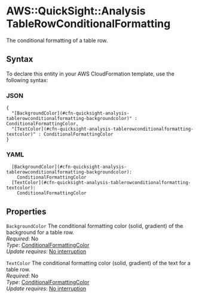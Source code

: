 # AWS::QuickSight::Analysis TableRowConditionalFormatting<a name="aws-properties-quicksight-analysis-tablerowconditionalformatting"></a>

The conditional formatting of a table row\.

## Syntax<a name="aws-properties-quicksight-analysis-tablerowconditionalformatting-syntax"></a>

To declare this entity in your AWS CloudFormation template, use the following syntax:

### JSON<a name="aws-properties-quicksight-analysis-tablerowconditionalformatting-syntax.json"></a>

```
{
  "[BackgroundColor](#cfn-quicksight-analysis-tablerowconditionalformatting-backgroundcolor)" : ConditionalFormattingColor,
  "[TextColor](#cfn-quicksight-analysis-tablerowconditionalformatting-textcolor)" : ConditionalFormattingColor
}
```

### YAML<a name="aws-properties-quicksight-analysis-tablerowconditionalformatting-syntax.yaml"></a>

```
  [BackgroundColor](#cfn-quicksight-analysis-tablerowconditionalformatting-backgroundcolor): 
    ConditionalFormattingColor
  [TextColor](#cfn-quicksight-analysis-tablerowconditionalformatting-textcolor): 
    ConditionalFormattingColor
```

## Properties<a name="aws-properties-quicksight-analysis-tablerowconditionalformatting-properties"></a>

`BackgroundColor`  <a name="cfn-quicksight-analysis-tablerowconditionalformatting-backgroundcolor"></a>
The conditional formatting color \(solid, gradient\) of the background for a table row\.  
*Required*: No  
*Type*: [ConditionalFormattingColor](aws-properties-quicksight-analysis-conditionalformattingcolor.md)  
*Update requires*: [No interruption](https://docs.aws.amazon.com/AWSCloudFormation/latest/UserGuide/using-cfn-updating-stacks-update-behaviors.html#update-no-interrupt)

`TextColor`  <a name="cfn-quicksight-analysis-tablerowconditionalformatting-textcolor"></a>
The conditional formatting color \(solid, gradient\) of the text for a table row\.  
*Required*: No  
*Type*: [ConditionalFormattingColor](aws-properties-quicksight-analysis-conditionalformattingcolor.md)  
*Update requires*: [No interruption](https://docs.aws.amazon.com/AWSCloudFormation/latest/UserGuide/using-cfn-updating-stacks-update-behaviors.html#update-no-interrupt)